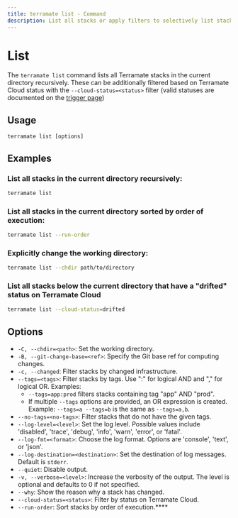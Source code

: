 ```yaml
---
title: terramate list - Command
description: List all stacks or apply filters to selectively list stacks in the current repository by using the `terramate list` command.
---
```


# List

The `terramate list` command lists all Terramate stacks in the current directory recursively. These can be additionally filtered based on Terramate Cloud status with the `--cloud-status=<status>` filter (valid statuses are documented on the [trigger page](./experimental/experimental-trigger.md))

## Usage

`terramate list [options]`

## Examples

### List all stacks in the current directory recursively:

```bash
terramate list
```

### List all stacks in the current directory sorted by order of execution:

```bash
terramate list --run-order
```

### Explicitly change the working directory:

```bash
terramate list --chdir path/to/directory
```

### List all stacks below the current directory that have a "drifted" status on Terramate Cloud

```bash
terramate list --cloud-status=drifted
```

## Options

- `-C, --chdir=<path>`: Set the working directory.
- `-B, --git-change-base=<ref>`: Specify the Git base ref for computing changes.
- `-c, --changed`: Filter stacks by changed infrastructure.
- `--tags=<tags>`: Filter stacks by tags. Use ":" for logical AND and "," for logical OR. Examples:
  - `--tags=app:prod` filters stacks containing tag "app" AND "prod".
  - If multiple `--tags` options are provided, an OR expression is created. Example: `--tags=a --tags=b` is the same as `--tags=a,b`.
- `--no-tags=<no-tags>`: Filter stacks that do not have the given tags.
- `--log-level=<level>`: Set the log level. Possible values include 'disabled', 'trace', 'debug', 'info', 'warn', 'error', or 'fatal'.
- `--log-fmt=<format>`: Choose the log format. Options are 'console', 'text', or 'json'.
- `--log-destination=<destination>`: Set the destination of log messages. Default is `stderr`.
- `--quiet`: Disable output.
- `-v, --verbose=<level>`: Increase the verbosity of the output. The level is optional and defaults to 0 if not specified.
- `--why`: Show the reason why a stack has changed.
- `--cloud-status=<status>`: Filter by status on Terramate Cloud.
- `--run-order`: Sort stacks by order of execution.****
